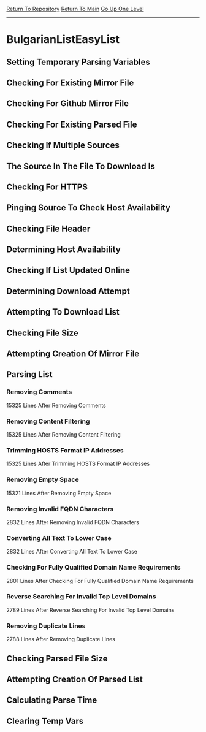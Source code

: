 [Return To Repository](https://github.com/deathbybandaid/piholeparser/)
[Return To Main](https://github.com/deathbybandaid/piholeparser/blob/master/RecentRunLogs/Mainlog.md)
[Go Up One Level](https://github.com/deathbybandaid/piholeparser/blob/master/RecentRunLogs/TopLevelScripts/30-Processing-External-Blacklists.md)
____________________________________
# BulgarianListEasyList
## Setting Temporary Parsing Variables
## Checking For Existing Mirror File
## Checking For Github Mirror File
## Checking For Existing Parsed File
## Checking If Multiple Sources
## The Source In The File To Download Is
## Checking For HTTPS
## Pinging Source To Check Host Availability
## Checking File Header
## Determining Host Availability
## Checking If List Updated Online
## Determining Download Attempt
## Attempting To Download List
## Checking File Size
## Attempting Creation Of Mirror File
## Parsing List
### Removing Comments
15325 Lines After Removing Comments
### Removing Content Filtering
15325 Lines After Removing Content Filtering
### Trimming HOSTS Format IP Addresses
15325 Lines After Trimming HOSTS Format IP Addresses
### Removing Empty Space
15321 Lines After Removing Empty Space
### Removing Invalid FQDN Characters
2832 Lines After Removing Invalid FQDN Characters
### Converting All Text To Lower Case
2832 Lines After Converting All Text To Lower Case
### Checking For Fully Qualified Domain Name Requirements
2801 Lines After Checking For Fully Qualified Domain Name Requirements
### Reverse Searching For Invalid Top Level Domains
2789 Lines After Reverse Searching For Invalid Top Level Domains
### Removing Duplicate Lines
2788 Lines After Removing Duplicate Lines
## Checking Parsed File Size
## Attempting Creation Of Parsed List
## Calculating Parse Time
## Clearing Temp Vars
